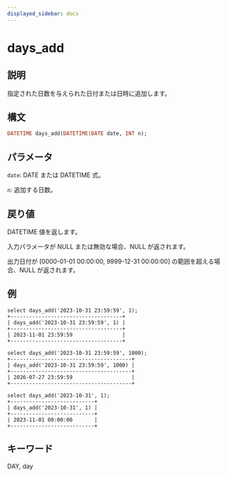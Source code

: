 ```yaml
---
displayed_sidebar: docs
---
```


# days_add

## 説明

指定された日数を与えられた日付または日時に追加します。

## 構文

```Haskell
DATETIME days_add(DATETIME|DATE date, INT n);
```

## パラメータ

`date`: DATE または DATETIME 式。

`n`: 追加する日数。

## 戻り値

DATETIME 値を返します。

入力パラメータが NULL または無効な場合、NULL が返されます。

出力日付が [0000-01-01 00:00:00, 9999-12-31 00:00:00] の範囲を超える場合、NULL が返されます。

## 例

```Plain Text
select days_add('2023-10-31 23:59:59', 1);
+------------------------------------+
| days_add('2023-10-31 23:59:59', 1) |
+------------------------------------+
| 2023-11-01 23:59:59                |
+------------------------------------+

select days_add('2023-10-31 23:59:59', 1000);
+---------------------------------------+
| days_add('2023-10-31 23:59:59', 1000) |
+---------------------------------------+
| 2026-07-27 23:59:59                   |
+---------------------------------------+

select days_add('2023-10-31', 1);
+---------------------------+
| days_add('2023-10-31', 1) |
+---------------------------+
| 2023-11-01 00:00:00       |
+---------------------------+
```

## キーワード

DAY, day